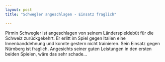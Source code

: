 ```yaml
---
layout: post
title: "Schwegler angeschlagen - Einsatz fraglich"

---
```


Pirmin Schwegler ist angeschlagen von seinem Länderspieldebüt für die Schweiz zurückgekehrt. Er erlitt im Spiel gegen Italien eine Innenbanddehnung und konnte gestern nicht trainieren. Sein Einsatz gegen Nürnberg ist fraglich. Angesichts seiner guten Leistungen in den ersten beiden Spielen, wäre das sehr schade...


